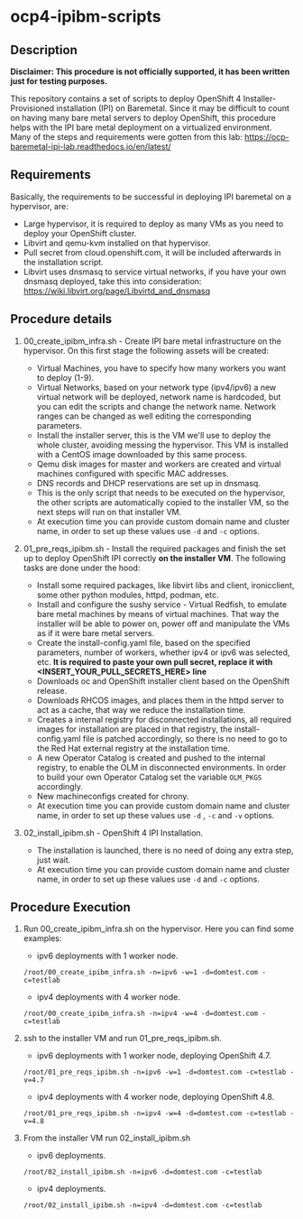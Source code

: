 # ocp4-ipibm-scripts
## Description

**Disclaimer: This procedure is not officially supported, it has been written just for testing purposes.**

This repository contains a set of scripts to deploy OpenShift 4 Installer-Provisioned installation (IPI) on Baremetal.
Since it may be difficult to count on having many bare metal servers to deploy OpenShift, this procedure helps with the IPI bare metal deployment on a virtualized environment.
Many of the steps and requirements were gotten from this lab: https://ocp-baremetal-ipi-lab.readthedocs.io/en/latest/

## Requirements
Basically, the requirements to be successful in deploying IPI baremetal on a hypervisor, are:
* Large hypervisor, it is required to deploy as many VMs as you need to deploy your OpenShift cluster.
* Libvirt and qemu-kvm installed on that hypervisor.
* Pull secret from cloud.openshift.com, it will be included afterwards in the installation script.
* Libvirt uses dnsmasq to service virtual networks, if you have your own dnsmasq deployed, take this into consideration: https://wiki.libvirt.org/page/Libvirtd_and_dnsmasq

## Procedure details
1. 00_create_ipibm_infra.sh - Create IPI bare metal infrastructure on the hypervisor. On this first stage the following assets will be created:
   - Virtual Machines, you have to specify how many workers you want to deploy (1-9).
   - Virtual Networks, based on your network type (ipv4/ipv6) a new virtual network will be deployed, network name is hardcoded, but you can edit the scripts and change the network name. Network ranges can be changed as well editing the corresponding parameters.
   - Install the installer server, this is the VM we'll use to deploy the whole cluster, avoiding messing the hypervisor. This VM is installed with a CentOS image downloaded by this same process.
   - Qemu disk images for master and workers are created and virtual machines configured with specific MAC addresses.
   - DNS records and DHCP reservations are set up in dnsmasq.
   - This is the only script that needs to be executed on the hypervisor, the other scripts are automatically copied to the installer VM, so the next steps will run on that installer VM.
   - At execution time you can provide custom domain name and cluster name, in order to set up these values use `-d` and `-c` options.

2. 01_pre_reqs_ipibm.sh - Install the required packages and finish the set up to deploy OpenShift IPI correctly **on the installer VM**. The following tasks are done under the hood:
   - Install some required packages, like libvirt libs and client, ironicclient, some other python modules, httpd, podman, etc.
   - Install and configure the sushy service - Virtual Redfish, to emulate bare metal machines by means of virtual machines. That way the installer will be able to power on, power off and manipulate the VMs as if it were bare metal servers.
   - Create the install-config.yaml file, based on the specified parameters, number of workers, whether ipv4 or ipv6 was selected, etc. **It is required to paste your own pull secret, replace it with <INSERT_YOUR_PULL_SECRETS_HERE> line**
   - Downloads oc and OpenShift installer client based on the OpenShift release.
   - Downloads RHCOS images, and places them in the httpd server to act as a cache, that way we reduce the installation time.
   - Creates a internal registry for disconnected installations, all required images for installation are placed in that registry, the install-config.yaml file is patched accordingly, so there is no need to go to the Red Hat external registry at the installation time.
   - A new Operator Catalog is created and pushed to the internal registry, to enable the OLM in disconnected environments. In order to build your own Operator Catalog set the variable `OLM_PKGS` accordingly.
   - New machineconfigs created for chrony.
   - At execution time you can provide custom domain name and cluster name, in order to set up these values use `-d` , `-c` and `-v` options.

3. 02_install_ipibm.sh - OpenShift 4 IPI Installation.
   - The installation is launched, there is no need of doing any extra step, just wait.
   - At execution time you can provide custom domain name and cluster name, in order to set up these values use `-d` and `-c` options.

## Procedure Execution
1. Run 00_create_ipibm_infra.sh on the hypervisor.
Here you can find some examples:

   * ipv6 deployments with 1 worker node.

   `/root/00_create_ipibm_infra.sh -n=ipv6 -w=1 -d=domtest.com -c=testlab`

   * ipv4 deployments with 4 worker node.

   `/root/00_create_ipibm_infra.sh -n=ipv4 -w=4 -d=domtest.com -c=testlab`

2. ssh to the installer VM and run 01_pre_reqs_ipibm.sh.

   * ipv6 deployments with 1 worker node, deploying OpenShift 4.7.

   `/root/01_pre_reqs_ipibm.sh -n=ipv6 -w=1 -d=domtest.com -c=testlab -v=4.7`

   * ipv4 deployments with 4 worker node, deploying OpenShift 4.8.

   `/root/01_pre_reqs_ipibm.sh -n=ipv4 -w=4 -d=domtest.com -c=testlab -v=4.8`

3. From the installer VM run 02_install_ipibm.sh

   * ipv6 deployments.

   `/root/02_install_ipibm.sh -n=ipv6 -d=domtest.com -c=testlab`

   * ipv4 deployments.

   `/root/02_install_ipibm.sh -n=ipv4 -d=domtest.com -c=testlab`
